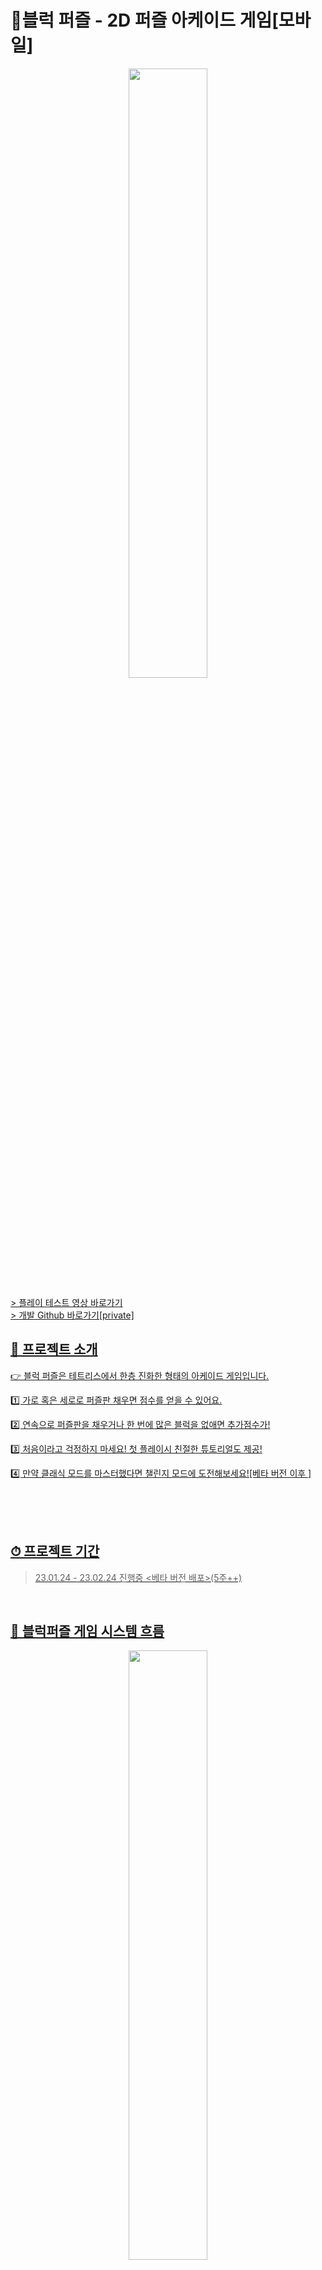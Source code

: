 # 🎲블럭 퍼즐 - 2D 퍼즐 아케이드 게임[모바일]

<p align="center">
<img src="https://user-images.githubusercontent.com/105046055/220895809-6427c269-3998-4ec5-8050-114824fae69b.png" width="50%" height="50%">
</p>

<a href = "https://www.youtube.com/watch?v=4DA0OLcqXvs">> 플레이 테스트 영상 바로가기<br>
<a href = "https://github.com/guluming/BlockPuzzle_project">> 개발 Github 바로가기[private]<br>
 

## 💌 프로젝트 소개
👉 블럭 퍼즐은 테트리스에서 한층 진화한 형태의 아케이드 게임입니다. 

1️⃣ 가로 혹은 세로로 퍼즐판 채우면 점수를 얻을 수 있어요.

2️⃣ 연속으로 퍼즐판을 채우거나 한 번에 많은 블럭을 없애면 추가점수가!

3️⃣ 처음이라고 걱정하지 마세요! 첫 플레이시 친절한 튜토리얼도 제공!

4️⃣ 만약 클래식 모드를 마스터했다면 챌린지 모드에 도전해보세요![베타 버전 이후 ]

<br><br><br>
 
## ⏱ 프로젝트 기간
> 23.01.24 - 23.02.24 진행중 <베타 버전 배포>(5주++)

<br/>
 
## 🔀 블럭퍼즐 게임 시스템 흐름
<p align="center">
<img src="https://user-images.githubusercontent.com/105046055/220897172-5aefa547-3c3d-4a8f-a111-cd23c0c981fa.jpg" width="50%" height="50%">
</p><br><br><br>
  
## 🏹 SKILLS
### - PLATFORMS & LANGUAGE 
![csharp](https://img.shields.io/badge/-C%23-blue)
![unity](https://img.shields.io/badge/-unity-white)
<br>

### - COLLABORATION & TOOLS 
![Git](https://img.shields.io/badge/Git-F05032.svg?&style=for-the-badge&logo=Git&logoColor=white)
![GitHub](https://img.shields.io/badge/GitHub-181717.svg?&style=for-the-badge&logo=GitHub&logoColor=white)
![Slack](https://img.shields.io/badge/Slack-4A154B.svg?&style=for-the-badge&logo=Slack&logoColor=white)
![Figma](https://img.shields.io/badge/Figma-F24E1E.svg?&style=for-the-badge&logo=Figma&logoColor=white)
![Notion](https://img.shields.io/badge/Notion-000000.svg?&style=for-the-badge&logo=Notion&logoColor=white)
<br><br><br>
  
## 🛰️ FEATURES
> 1. 퍼즐판, 퍼즐 블록 Prefabs를 이용한 생성
- 생성 알고리즘을 통해서 1개의 Prefabs를 이용하여 여러 오브젝트 생성<br><br>

> 2. Unity Editor를 이용한 블록 데이터 생성
- 새로운 블록을 만들때마다 Unity Editor로 만든 Data로 블록 생성<br><br>
  
> 3. ScriptableObject를 통한 블록 텍스쳐 등록
- 블록 텍스쳐를 ScriptableObject를 통해 한 곳에 등록하여 관리
- 새로운 블록 텍스쳐 확장에 용이하도록 설계<br><br>
 
> 4. BinaryDataStream을 이용한 사용자 데이터 저장
- PlayerPrefs을 이용한 저장이 아니라 Json형태로 데이터를 만들어 BinaryData형태로 저장
- 게임 옵션, 게임 상태를 유저 상황에 맞게 저장
- 추후 서버를 사용하게 되면 저장경로만 바꾸어 사용자 데이터 반영구 보존 가능<br><br>
  
> 5. AppLovinMax를 이용한 광고 미디에이션 구현
- 광고 미디에이션 구현을 통해 광고 수익 극대화
- 특정 광고 플랫폼에 한정되지 않아 일시적으로 광고 게시가 중지 되어도 무관<br><br>
  
> 5. Firebase 패키지를 통한 앱 관리
- 앱내 비정상작동을 감지하여 버전에 따른 치명적인 버그 관리 가능
- Firebase에서 제공하는 푸시 메시지 기능을 사용하면 유저에게 지속적인 알림 가능<br><br><br>
 
 
## 🔥 TROUBLE SHOOTING

### 1️⃣ 프로젝트 빌드 중 "Gradle Build error" 발생
 
**문제:** 
 
프로젝트를 APK파일로 빌드중 "Gradle Build error"가 발생하고 빌드 실패
<br><br>
 
**원인:** 
 
유니티 프로젝트안에서 사용하는 여러 SDK를 설치할 때 Class가 중복으로 설치되어서 생기는 문제
<br><br>

**해결방안:**
 
에러 로그에 나타나는 중복되는 Class들이 있는 위치로가서 중복되는 Class들을

1개만 남기고 삭제하여 문제를 해결
<br><br><br><br>

### 2️⃣ AppLovin 설치 후에 "java.lang.UnsupportedOperationException: This feature requires ASM7" 발생
 
**문제**
 
AppLovin 패키지를 설치하고 프로젝트를 APK파일로 빌드중 해당 오류가 발생하고 빌드 실패
<br><br>

**원인**

프로젝트 빌드시 Publishing Settings중에 Minify의 설정 체크를 안해서 생긴 문제
<br><br>
 
**해결방안**

프로젝트 빌드시 Publishing Settings중에 Minify의 설정중에

Use R8, Release, Debug를 모두 체크 해야됨
